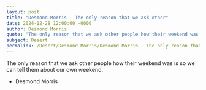 ```yaml
---
layout: post
title: "Desmond Morris - The only reason that we ask other"
date: 2024-12-28 12:00:00 -0000
author: Desmond Morris
quote: "The only reason that we ask other people how their weekend was is so we can tell them about our own weekend."
subject: Desert
permalink: /Desert/Desmond Morris/Desmond Morris - The only reason that we ask other
---
```


The only reason that we ask other people how their weekend was is so we can tell them about our own weekend.

- Desmond Morris
